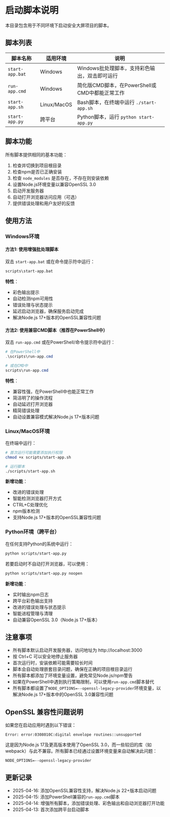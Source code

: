 # 启动脚本说明

本目录包含用于不同环境下启动安全大屏项目的脚本。

## 脚本列表

| 脚本名称 | 适用环境 | 说明 |
|---------|---------|------|
| `start-app.bat` | Windows | Windows批处理脚本，支持彩色输出，双击即可运行 |
| `run-app.cmd` | Windows | 简化版CMD脚本，在PowerShell或CMD中都能正常工作 |
| `start-app.sh` | Linux/MacOS | Bash脚本，在终端中运行 `./start-app.sh` |
| `start-app.py` | 跨平台 | Python脚本，运行 `python start-app.py` |

## 脚本功能

所有脚本提供相同的基本功能：

1. 检查并切换到项目根目录
2. 检查npm是否已正确安装
3. 检查 `node_modules` 是否存在，不存在则安装依赖
4. 设置Node.js环境变量以兼容OpenSSL 3.0
5. 启动开发服务器
6. 自动打开浏览器访问应用（可选）
7. 提供错误处理和用户友好的反馈

## 使用方法

### Windows环境

#### 方法1: 使用增强批处理脚本

双击 `start-app.bat` 或在命令提示符中运行：

```cmd
scripts\start-app.bat
```

**特性**：
- 彩色输出提示
- 自动检测npm可用性
- 错误处理与状态提示
- 延迟启动浏览器，确保服务启动完成
- 解决Node.js 17+版本的OpenSSL兼容性问题

#### 方法2: 使用兼容CMD脚本（推荐在PowerShell中）

双击 `run-app.cmd` 或在PowerShell/命令提示符中运行：

```powershell
# 在PowerShell中
.\scripts\run-app.cmd

# 或在CMD中
scripts\run-app.cmd
```

**特性**：
- 兼容性强，在PowerShell中也能正常工作
- 简洁明了的操作流程
- 自动延迟打开浏览器
- 精简错误处理
- 自动设置兼容模式解决Node.js 17+版本问题

### Linux/MacOS环境

在终端中运行：

```bash
# 首次运行可能需要添加执行权限
chmod +x scripts/start-app.sh

# 运行脚本
./scripts/start-app.sh
```

**新增功能**：
- 改进的错误处理
- 智能检测浏览器打开方式
- CTRL+C处理优化
- npm版本检测
- 支持Node.js 17+版本的OpenSSL兼容性问题

### Python环境（跨平台）

在任何支持Python的系统中运行：

```bash
python scripts/start-app.py
```

若要启动时不自动打开浏览器，可以使用：

```bash
python scripts/start-app.py noopen
```

**新增功能**：
- 实时输出npm日志
- 跨平台彩色输出支持
- 改进的错误处理与状态提示
- 智能进程管理与清理
- 自动兼容OpenSSL 3.0（Node.js 17+版本）

## 注意事项

- 所有脚本默认启动开发服务器，访问地址为 http://localhost:3000
- 按 Ctrl+C 可以安全地停止服务器
- 首次运行时，安装依赖可能需要较长时间
- 脚本会自动处理嵌套目录问题，确保在正确的项目根目录运行
- 所有脚本都添加了环境变量设置，避免常见Node.js/npm警告
- 如果在PowerShell中遇到执行策略限制，可以使用`run-app.cmd`脚本替代
- 所有脚本都设置了`NODE_OPTIONS=--openssl-legacy-provider`环境变量，以解决Node.js 17+版本中的OpenSSL 3.0兼容性问题

## OpenSSL 兼容性问题说明

如果您在启动应用时遇到以下错误：
```
Error: error:0308010C:digital envelope routines::unsupported
```

这是因为Node.js 17及更高版本使用了OpenSSL 3.0，而一些较旧的库（如webpack）与此不兼容。所有脚本已经通过设置环境变量来自动解决此问题：

```
NODE_OPTIONS=--openssl-legacy-provider
```

## 更新记录

- 2025-04-16: 添加OpenSSL兼容性支持，解决Node.js 22+版本启动问题
- 2025-04-15: 添加PowerShell兼容的`run-app.cmd`脚本
- 2025-04-14: 增强所有脚本，添加错误处理、彩色输出和自动浏览器打开功能
- 2025-04-13: 首次添加跨平台启动脚本 